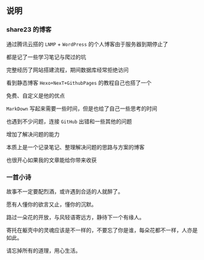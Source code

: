 ## 说明

### share23 的博客

通过腾讯云搭的 `LNMP` + `WordPress` 的个人博客由于服务器到期停止了

都是记了一些学习笔记与爬过的坑

完整经历了网站搭建流程，期间数据库经常拒绝访问

看到静态博客 `Hexo+NexT+GithubPages` 的教程自己也搭了一个

免费、自定义是他的优点

`MarkDown` 写起来需要一些时间，但是也给了自己一些思考的时间

也遇到不少问题，连接 `GitHub` 出错和一些其他的问题

增加了解决问题的能力

本质上是一个记录笔记、整理解决问题的思路与方案的博客

也很开心如果我的文章能给你带来收获

### 一首小诗

故事不一定要配烈酒，或许遇到合适的人就醉了。

愿有人懂你的欲言又止，懂你的沉默。

路过一朵花的开放，与风轻语寄远方，静待下一个有缘人。

寄托在躯壳中的灵魂应该是不一样的，不要忘了你是谁，每朵花都不一样，人亦是如此。

请忘掉所有的道理，用心生活。
